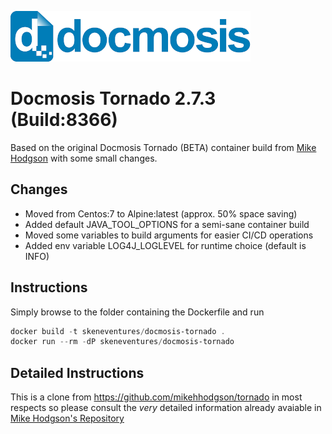![Docmosis](https://raw.githubusercontent.com/mikehhodgson/tornado/master/images/docmosis.png)

# Docmosis Tornado 2.7.3 (Build:8366)

Based on the original Docmosis Tornado (BETA) container build from [Mike Hodgson](https://github.com/mikehhodgson/tornado)
with some small changes.

## Changes

* Moved from Centos:7 to Alpine:latest (approx. 50% space saving)
* Added default JAVA_TOOL_OPTIONS for a semi-sane container build
* Moved some variables to build arguments for easier CI/CD operations
* Added env variable LOG4J_LOGLEVEL for runtime choice (default is INFO)

## Instructions

Simply browse to the folder containing the Dockerfile and run

```powershell
docker build -t skeneventures/docmosis-tornado .
docker run --rm -dP skeneventures/docmosis-tornado
```

## Detailed Instructions

This is a clone from https://github.com/mikehhodgson/tornado in most respects so
please consult the _very_ detailed information already avaiable in
[Mike Hodgson's Repository](https://github.com/mikehhodgson/tornado/blob/master/README.md)
